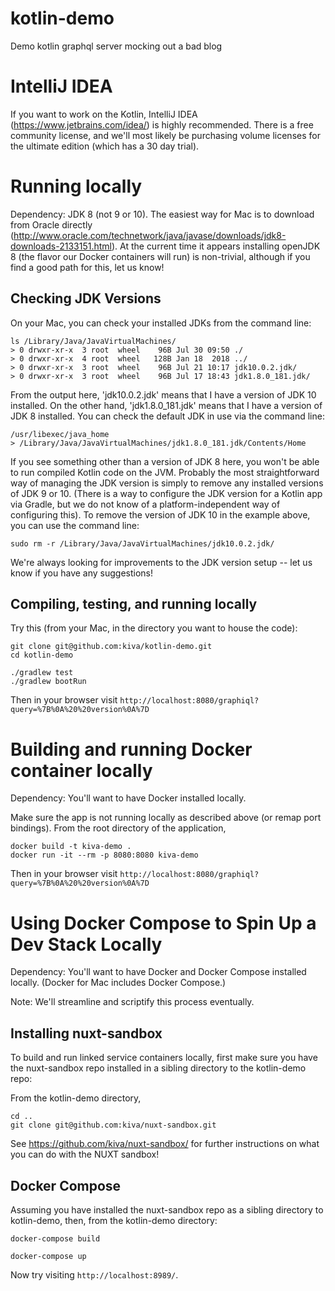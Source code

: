 # kotlin-demo
Demo kotlin graphql server mocking out a bad blog

# IntelliJ IDEA

If you want to work on the Kotlin, IntelliJ IDEA (https://www.jetbrains.com/idea/) is highly recommended.
There is a free community license, and we'll most likely be purchasing volume licenses
for the ultimate edition (which has a 30 day trial).

# Running locally

Dependency: JDK 8 (not 9 or 10). The easiest way for Mac is to download from Oracle directly (http://www.oracle.com/technetwork/java/javase/downloads/jdk8-downloads-2133151.html).
At the current time it appears installing openJDK 8 (the flavor our Docker containers will run) is non-trivial,
although if you find a good path for this, let us know!

## Checking JDK Versions

On your Mac, you can check your installed JDKs from the command line:

```
ls /Library/Java/JavaVirtualMachines/
> 0 drwxr-xr-x  3 root  wheel    96B Jul 30 09:50 ./
> 0 drwxr-xr-x  4 root  wheel   128B Jan 18  2018 ../
> 0 drwxr-xr-x  3 root  wheel    96B Jul 21 10:17 jdk10.0.2.jdk/
> 0 drwxr-xr-x  3 root  wheel    96B Jul 17 18:43 jdk1.8.0_181.jdk/
```

From the output here, 'jdk10.0.2.jdk' means that I have a version of JDK 10 installed. On the other hand,
'jdk1.8.0_181.jdk' means that I have a version of JDK 8 installed. You can check the default JDK in use
via the command line:

```
/usr/libexec/java_home
> /Library/Java/JavaVirtualMachines/jdk1.8.0_181.jdk/Contents/Home
```

If you see something other than a version of JDK 8 here, you won't be able to run compiled Kotlin code on the JVM. Probably
the most straightforward way of managing the JDK version is simply to remove any installed versions of JDK 9 or 10. (There is a way
to configure the JDK version for a Kotlin app via Gradle, but we do not know of a platform-independent way
of configuring this). To remove the version of JDK 10 in the example above, you can use the command line:

```
sudo rm -r /Library/Java/JavaVirtualMachines/jdk10.0.2.jdk/
```

We're always looking for improvements to the JDK version setup -- let us know if you have any suggestions!

## Compiling, testing, and running locally


Try this (from your Mac, in the directory you want to house the code):

```
git clone git@github.com:kiva/kotlin-demo.git
cd kotlin-demo

./gradlew test
./gradlew bootRun
```

Then in your browser visit `http://localhost:8080/graphiql?query=%7B%0A%20%20version%0A%7D`

# Building and running Docker container locally

Dependency: You'll want to have Docker installed locally.

Make sure the app is not running locally as described above (or remap port bindings).
From the root directory of the application,

```
docker build -t kiva-demo .
docker run -it --rm -p 8080:8080 kiva-demo
```

Then in your browser visit `http://localhost:8080/graphiql?query=%7B%0A%20%20version%0A%7D`

# Using Docker Compose to Spin Up a Dev Stack Locally

Dependency: You'll want to have Docker and Docker Compose installed locally. (Docker for Mac includes Docker Compose.)

Note: We'll streamline and scriptify this process eventually.

## Installing nuxt-sandbox
To build and run linked service containers locally, first make sure you have the nuxt-sandbox repo installed in a sibling directory to the kotlin-demo repo:

From the kotlin-demo directory,

```
cd ..
git clone git@github.com:kiva/nuxt-sandbox.git
```

See https://github.com/kiva/nuxt-sandbox/ for further instructions on what you can do with the NUXT sandbox!

## Docker Compose

Assuming you have installed the nuxt-sandbox repo as a sibling directory to kotlin-demo, then, from the kotlin-demo directory:
```
docker-compose build

docker-compose up
```

Now try visiting `http://localhost:8989/`.